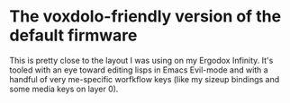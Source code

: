 # The voxdolo-friendly version of the default firmware

This is pretty close to the layout I was using on my Ergodox Infinity. It's
tooled with an eye toward editing lisps in Emacs Evil-mode and with a handful of
very me-specific worfkflow keys (like my sizeup bindings and some media keys on
layer 0).
